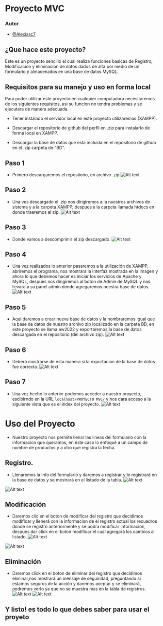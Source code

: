 
# Proyecto MVC
### Autor 
- [@Alexiasc7](https://github.com/Alexiasc7)
## ¿Que hace este proyecto?
Este es un proyecto sencillo el cual realiza funciones basicas de Registro, Modificacion y eliminacion de datos dados de alta por medio de un formulario y almacenados en una base de datos MySQL.
## Requisitos para su manejo y uso en forma local
Para poder utilizar este proyecto en cualquier computadora necesitaremos de los siguientes requisitos,
asi su funcion no tendra problemas y se ejecutara de manera adecuada.

- Tener instalado el servidor local en este proyecto utilizaremos (XAMPP).

- Descargar el repositorio de github del perfil en     .zip para instalarlo de forma local en XAMPP.

- Descargar la base de datos que esta incluida en el repositorio de github en el .zip carpeta de "BD".

## Paso 1
- Primero descargaremos el repositorio, en archivo .zip
![Alt text](https://github.com/Alexiasc7/Proyecto-MVC/blob/master/img/foto1.png?raw=true "Paso 1")

## Paso 2
- Una ves descargado el .zip nos dirigiremos a la nuestros archivos de sistema y a la carpeta XAMPP, despues a la carpeta llamada htdocs en donde traeremos el zip.
![Alt text](https://github.com/Rodbame/CRUD-MVC/blob/master/imagenes/paso2.png?raw=true "Paso 2")

## Paso 3
- Donde vamos a descomprimir el zip descargado.
![Alt text](https://github.com/Alexiasc7/Proyecto-MVC/blob/master/img/foto3.png?raw=true "Paso 3")

## Paso 4
- Una vez realizados lo anterior pasaremos a la utilización de XAMPP, abriremos el programa, nos mostrara la interfaz mostrada en la imagen y ahora lo que debemos hacer es iniciar los servicios de Apache y MySQL, despues nos dirigiremos al boton de Admin de MySQL y nos llevara a su panel admin donde agregaremos nuestra base de datos.
![Alt text](https://github.com/Alexiasc7/Proyecto-MVC/blob/master/img/foto4.png?raw=true "Paso 4")

## Paso 5
- Aqui daremos a crear nueva base de datos y la nombraremos igual que la base de datos de nuestro archivo zip localizado en la carpeta BD, en este proyecto se llama aw2022 y exportaremos la base de datos descargada en el repositorio (del archivo zip). 
![Alt text](https://github.com/Alexiasc7/Proyecto-MVC/blob/master/img/foto5.png?raw=true "Paso 5")

## Paso 6
- Deberá mostrarse de esta manera si la exportacion de la base de datos fue correcta.
![Alt text](https://github.com/Alexiasc7/Proyecto-MVC/blob/master/img/foto6.png?raw=true "Paso 6")

## Paso 7
- Una vez hecho lo anterior podemos acceder a nuestro proyecto, escibirndo en la URL ```localhost/PROYECTO MVC/``` y nos dara acceso a la siguiente vista que es el index del proyecto.
![Alt text](https://github.com/Alexiasc7/Proyecto-MVC/blob/master/img/foto7.png?raw=true "Paso 7")

# Uso del Proyecto
- Nuestro proyecto nos permite llenar las lineas del formulario con la informacion que queramos, en este caso lo enfoqué a un campo de nombre de productos y a otro que registra la fecha.

## Registro.
- Llenaremos la info del formulario y daremos a registrar y lo registrará en la base de datos y se mostrará en el listado de la tabla.
![Alt text](https://github.com/Alexiasc7/Proyecto-MVC/blob/master/img/foto8.png?raw=true "Paso 8")

![Alt text](https://github.com/Alexiasc7/Proyecto-MVC/blob/master/img/foto9.png?raw=true "Paso 9")

## Modificación
- Daremos clic en el boton de modificar del registro que decidimos modificar y llenerá con la informacion de el registro actual los recuadros donde se registró anteriormente y se podra modificar informacion, despues dar click en el boton modificar el cual agregará los cambios al listado.
![Alt text](https://github.com/Alexiasc7/Proyecto-MVC/blob/master/img/foto10.png?raw=true "Paso 10")

![Alt text](https://github.com/Alexiasc7/Proyecto-MVC/blob/master/img/foto11.png?raw=true "Paso 10")

## Eliminación
- Daremos click en el boton de eliminar del registro que decidimos eliminar,nos mostrará un mensaje de seguiridad, preguntando si estamos seguros de la acción y daremos aceptar y se eliminará, podremos verlo ya que no se muestra mas en la tabla de registros.
![Alt text](https://github.com/Alexiasc7/Proyecto-MVC/blob/master/img/foto12.png?raw=true "Paso 11")
![Alt text](https://github.com/Alexiasc7/Proyecto-MVC/blob/master/img/foto13.png?raw=true "Paso 12")

## Y listo! es todo lo que debes saber para usar el proyeto 
